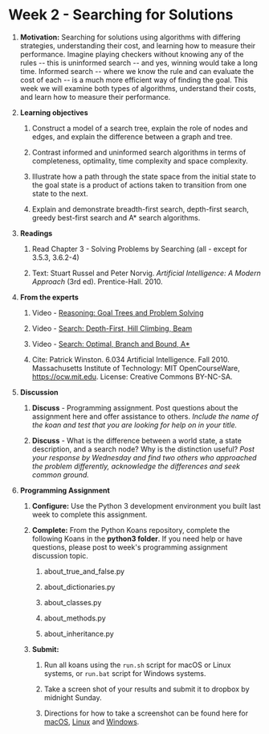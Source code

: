 # Week 2 - Searching for Solutions

1. **Motivation:** Searching for solutions using algorithms with differing strategies, understanding their cost, and learning how to measure their performance.  Imagine playing checkers without knowing any of the rules -- this is uninformed search -- and yes, winning would take a long time.  Informed search -- where we know the rule and can evaluate the cost of each -- is a much more efficient way of finding the goal.  This week we will examine both types of algorithms, understand their costs, and learn how to measure their performance.

1. **Learning objectives**

    1. Construct a model of a search tree, explain the role of nodes and edges, and explain the difference between a graph and tree.

    1. Contrast informed and uninformed search algorithms in terms of completeness, optimality, time complexity and space complexity.

    1. Illustrate how a path through the state space from the initial state to the goal state is a product of actions taken to transition from one state to the next.

    1. Explain and demonstrate breadth-first search, depth-first search, greedy best-first search and A* search algorithms.

1. **Readings**

    1. Read Chapter 3 - Solving Problems by Searching (all - except for 3.5.3, 3.6.2-4)

    1. Text: Stuart Russel and Peter Norvig. _Artificial Intelligence: A Modern Approach_ (3rd ed). Prentice-Hall. 2010.

1. **From the experts**

    1. Video - [Reasoning: Goal Trees and Problem Solving](https://youtu.be/PNKj529yY5c)

    1. Video - [Search: Depth-First, Hill Climbing, Beam](https://youtu.be/j1H3jAAGlEA)

    1. Video - [Search: Optimal, Branch and Bound, A*](https://youtu.be/gGQ-vAmdAOI)

    1. Cite: Patrick Winston. 6.034 Artificial Intelligence. Fall 2010. Massachusetts Institute of Technology: MIT OpenCourseWare, https://ocw.mit.edu. License: Creative Commons BY-NC-SA.

1. **Discussion**

    1. **Discuss** - Programming assignment. Post questions about the assignment here and offer assistance to others.  _Include the name of the koan and test that you are looking for help on  in your title._

    1. **Discuss** - What is the difference between a world state, a state description, and a search node?  Why is the distinction useful?  _Post your response by Wednesday and find two others who approached the problem differently, acknowledge the differences and seek common ground._

1. **Programming Assignment**

    1. **Configure:**  Use the Python 3 development environment you built last week to complete this assignment. 

    1. **Complete:** From the Python Koans repository, complete the following Koans in the **python3 folder**.  If you need help or have questions, please post to week's programming assignment discussion topic.

        1. about_true_and_false.py

        1. about_dictionaries.py

        1. about_classes.py

        1. about_methods.py

        1. about_inheritance.py

    1. **Submit:**

        1. Run all koans using the `run.sh` script for macOS or Linux systems, or `run.bat` script for Windows systems.

        1. Take a screen shot of your results and submit it to dropbox by midnight Sunday.

        1. Directions for how to take a screenshot can be found here for [macOS](https://www.wikihow.com/Take-a-Screenshot-on-a-Mac), [Linux](https://www.wikihow.com/Take-a-Screenshot-in-Linux) and [Windows](https://www.wikihow.com/Take-a-Screenshot-in-Microsoft-Windows).
